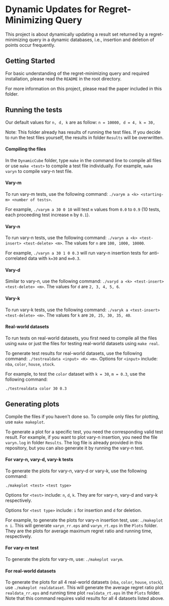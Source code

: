 # Dynamic Updates for Regret-Minimizing Query
This project is about dynamically updating a result set returned by a regret-minimizing query in a dynamic databases, i.e., insertion and deletion of points occur frequently. 

## Getting Started
For basic understanding of the regret-minimizing query and required installation, please read the `README` in the root directory.

For more information on this project, please read the paper included in this folder.

## Running the tests
Our default values for ``n, d, k`` are as follow: 
``
n = 10000,
d = 4,
k = 30,
``

Note: This folder already has results of running the test files. If you decide to run the test files yourself, the results in folder `Results` will be overwritten.
#### Compiling the files
In the `DynamicCube` folder, type `make` in the command line to compile all files or use ``make <test>`` to compile a test file individually. For example, ``make varyn`` to compile vary-n test file.

#### Vary-m
To run vary-m tests, use the following command: ``./varym a <k> <starting-m> <number of tests>``.

For example, ``./varym a 30 0 10`` will test `m` values from `0.0` to `0.9` (10 tests, each proceeding test increase `m` by `0.1`).
#### Vary-n
To run vary-n tests, use the following command: ``./varyn a <k> <test-insert> <test-delete> <m>``. The values for `n` are `100, 1000, 10000`.

For example, ``./varyn a 30 1 0 0.3`` will run vary-n insertion tests for anti-correlated data with `k=30` and `m=0.3`.

#### Vary-d
Similar to vary-n, use the following command: ``./varyd a <k> <test-insert> <test-delete> <m>``. The values for `d` are `2, 3, 4, 5, 6`.

#### Vary-k
To run vary-k tests, use the following command: ``./varyk a <test-insert> <test-delete> <m>``. The values for `k` are `20, 25, 30, 35, 40`.

#### Real-world datasets
To run tests on real-world datasets, you first need to compile all the files using `make` or just the files for testing real-world datasets using `make real`.

To generate test results for real-world datasets, use the following command: ``./testrealdata <input> <K> <m>``. Options for `<input>` include: `nba`, `color`, `house`, `stock`.

For example, to test the `color` dataset with `k = 30`, `m = 0.3`, use the following command:

``./testrealdata color 30 0.3``

## Generating plots
Compile the files if you haven't done so. To compile only files for plotting, use `make makeplot`.

To generate a plot for a specific test, you need the corresponding valid test result. For example, if you want to plot vary-n insertion, you need the file `varyn.log` in folder `Results`. The log file is already provided in this repository, but you can also generate it by running the vary-n test.  

#### For vary-n, vary-d, vary-k tests
To generate the plots for vary-n, vary-d or vary-k, use the following command:

`./makeplot <test> <test type>`

Options for `<test>` include: `n`, `d`, `k`. They are for vary-n, vary-d and vary-k respectively. 

Options for `<test type>` include: `i` for insertion and `d` for deletion.

For example, to generate the plots for vary-n insertion test, use: `./makeplot n i`. This will generate `varyn_rr.eps` and `varyn_rt.eps` in the `Plots` folder. They are the plots for average maximum regret ratio and running time, respectively.

#### For vary-m test
To generate the plots for vary-m, use: `./makeplot varym`.

#### For real-world datasets
To generate the plots for all 4 real-world datasets (`nba`, `color`, `house`, `stock`), use `./makeplot realdataset`. This will generate the average regret ratio plot `realdata_rr.eps` and running time plot `realdata_rt.eps` in the `Plots` folder. Note that this command requires valid results for all 4 datasets listed above. 